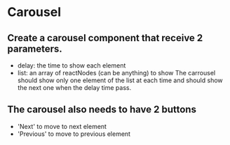 # Carousel

## Create a carousel component that receive 2 parameters.
- delay: the time to show each element
- list: an array of reactNodes (can be anything) to show
The carrousel should show only one element of the list at each time and should show the next one when the delay time pass. 

## The carousel also needs to have 2 buttons
- 'Next' to move to next element
- 'Previous' to move to previous element
